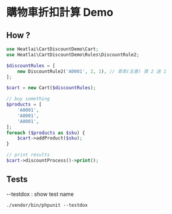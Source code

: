 # 購物車折扣計算 Demo

## How ?

```php
use Heatlai\CartDiscountDemo\Cart;
use Heatlai\CartDiscountDemo\Rules\DiscountRule2;

$discountRules = [
    new DiscountRule2('A0001', 2, 1), // 乖乖(五香) 買 2 送 1
];

$cart = new Cart($discountRules);

// buy something
$products = [
    'A0001',
    'A0001',
    'A0001',
];
foreach ($products as $sku) {
    $cart->addProduct($sku);
}

// print results
$cart->discountProcess()->print();
```

## Tests
--testdox : show test name
```shell
./vendor/bin/phpunit --testdox
```